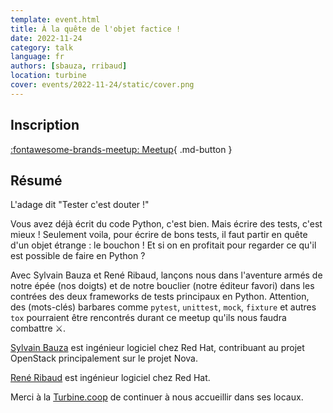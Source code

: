 ```yaml
---
template: event.html
title: À la quête de l'objet factice !
date: 2022-11-24
category: talk
language: fr
authors: [sbauza, rribaud]
location: turbine
cover: events/2022-11-24/static/cover.png
---
```


## Inscription

[:fontawesome-brands-meetup: Meetup](https://www.meetup.com/fr-FR/groupe-dutilisateurs-python-grenoble/events/289757113/){ .md-button }

## Résumé

L'adage dit "Tester c'est douter !"

Vous avez déjà écrit du code Python, c'est bien. Mais écrire des tests, c'est mieux !
Seulement voila, pour écrire de bons tests, il faut partir en quête d'un objet étrange : le bouchon !
Et si on en profitait pour regarder ce qu'il est possible de faire en Python ?

Avec Sylvain Bauza et René Ribaud, lançons nous dans l'aventure armés de notre épée (nos doigts)
et de notre bouclier (notre éditeur favori) dans les contrées des deux frameworks de tests principaux en Python.
Attention, des (mots-clés) barbares comme `pytest`, `unittest`, `mock`, `fixture` et autres `tox` pourraient être rencontrés durant ce meetup qu'ils nous faudra combattre ⚔️.

[Sylvain Bauza](https://www.linkedin.com/in/sylvainbauza/) est ingénieur logiciel chez Red Hat, contribuant au projet OpenStack principalement sur le projet Nova.

[René Ribaud](https://www.linkedin.com/in/ren%C3%A9-ribaud-44145137/) est ingénieur logiciel chez Red Hat.

Merci à la [Turbine.coop](https://turbine.coop/) de continuer à nous accueillir dans ses locaux.
